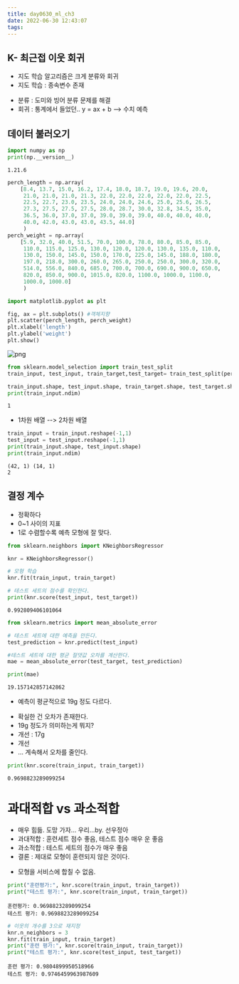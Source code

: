 ```yaml
---
title: day0630_ml_ch3
date: 2022-06-30 12:43:07
tags:
---
```




## K- 최근접 이웃 회귀
- 지도 학습 알고리즘은 크게 분류와 회귀
- 지도 학습 : 종속변수 존재
 + 분류 : 도미와 빙어 분류 문제를 해결
 + 회귀 : 통계에서 들었던.. y = ax + b --> 수치 예측
 

## 데이터 불러오기 


```python
import numpy as np
print(np.__version__)
```

    1.21.6
    


```python
perch_length = np.array(
    [8.4, 13.7, 15.0, 16.2, 17.4, 18.0, 18.7, 19.0, 19.6, 20.0, 
     21.0, 21.0, 21.0, 21.3, 22.0, 22.0, 22.0, 22.0, 22.0, 22.5, 
     22.5, 22.7, 23.0, 23.5, 24.0, 24.0, 24.6, 25.0, 25.6, 26.5, 
     27.3, 27.5, 27.5, 27.5, 28.0, 28.7, 30.0, 32.8, 34.5, 35.0, 
     36.5, 36.0, 37.0, 37.0, 39.0, 39.0, 39.0, 40.0, 40.0, 40.0, 
     40.0, 42.0, 43.0, 43.0, 43.5, 44.0]
     )
perch_weight = np.array(
    [5.9, 32.0, 40.0, 51.5, 70.0, 100.0, 78.0, 80.0, 85.0, 85.0, 
     110.0, 115.0, 125.0, 130.0, 120.0, 120.0, 130.0, 135.0, 110.0, 
     130.0, 150.0, 145.0, 150.0, 170.0, 225.0, 145.0, 188.0, 180.0, 
     197.0, 218.0, 300.0, 260.0, 265.0, 250.0, 250.0, 300.0, 320.0, 
     514.0, 556.0, 840.0, 685.0, 700.0, 700.0, 690.0, 900.0, 650.0, 
     820.0, 850.0, 900.0, 1015.0, 820.0, 1100.0, 1000.0, 1100.0, 
     1000.0, 1000.0]
     )
```


```python
import matplotlib.pyplot as plt

fig, ax = plt.subplots() #객체지향
plt.scatter(perch_length, perch_weight)
plt.xlabel('length')
plt.ylabel('weight')
plt.show()
```


    
![png](output_4_0.png)
    



```python
from sklearn.model_selection import train_test_split
train_input, test_input, train_target,test_target= train_test_split(perch_length, perch_weight, random_state=42)

train_input.shape, test_input.shape, train_target.shape, test_target.shape
print(train_input.ndim)
```

    1
    

- 1차원 배열 --> 2차원 배열


```python
train_input = train_input.reshape(-1,1)
test_input = test_input.reshape(-1,1)
print(train_input.shape, test_input.shape)
print(train_input.ndim)
```

    (42, 1) (14, 1)
    2
    

## 결정 계수
- 정확하다
- 0~1 사이의 지표
- 1로 수렴할수록 예측 모형에 잘 맞다.


```python
from sklearn.neighbors import KNeighborsRegressor

knr = KNeighborsRegressor()

# 모형 학습
knr.fit(train_input, train_target) 

# 테스트 세트의 점수를 확인한다. 
print(knr.score(test_input, test_target))
```

    0.992809406101064
    


```python
from sklearn.metrics import mean_absolute_error

# 테스트 세트에 대한 예측을 만든다.
test_prediction = knr.predict(test_input)

#테스트 세트에 대한 평균 절댓값 오차를 계산한다.
mae = mean_absolute_error(test_target, test_prediction)

print(mae)
```

    19.157142857142862
    

- 예측이 평균적으로 19g 정도 다르다.
 + 확실한 건 오차가 존재한다.
 + 19g 정도가 의미하는게 뭐지?
 + 개선 : 17g
 + 개선
 + ... 계속해서 오차를 줄인다.


```python
print(knr.score(train_input, train_target))
```

    0.9698823289099254
    

# 과대적합 vs 과소적합
- 매우 힘듦. 도망 가자... 우리...by. 선우정아
- 과대적합 : 훈련세트 점수 좋음, 테스트 점수 매우 운 좋음
- 과소적합 : 테스트 세트의 점수가 매우 좋음
- 결론 : 제대로 모형이 훈련되지 않은 것이다.
 + 모형을 서비스에 합칠 수 없음.


```python
print("훈련평가:", knr.score(train_input, train_target))
print("테스트 평가:", knr.score(train_input, train_target))
```

    훈련평가: 0.9698823289099254
    테스트 평가: 0.9698823289099254
    


```python
# 이웃의 개수를 3으로 재지정 
knr.n_neighbors = 3
knr.fit(train_input, train_target)
print("훈련 평가:", knr.score(train_input, train_target))
print("테스트 평가:", knr.score(test_input, test_target))

```

    훈련 평가: 0.9804899950518966
    테스트 평가: 0.9746459963987609
    
